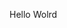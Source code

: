 Hello Wolrd











































































































































































































































































































































































































































































































































































































































































































































































































































































































































































































































































































































































































































































































































































































































































































































































































































































































































































































































































































































































































































































































































































































































































































































































































































































































































































































































































































































































































































































































































































































































































































































































































































































































































































































































































































































































































































































































































































































































































































































































































































































































































































































































































































































































































































































































































































































































































































































































